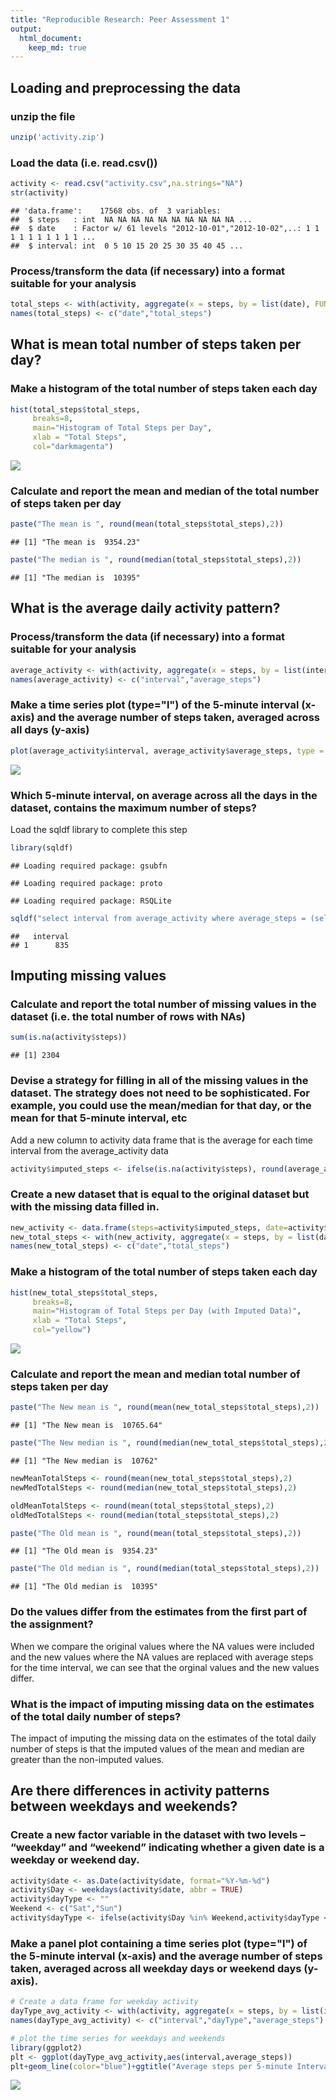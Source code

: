 ```yaml
---
title: "Reproducible Research: Peer Assessment 1"
output: 
  html_document:
    keep_md: true
---
```



## Loading and preprocessing the data
### unzip the file

```r
unzip('activity.zip')
```

### Load the data (i.e. read.csv())

```r
activity <- read.csv("activity.csv",na.strings="NA")
str(activity)
```

```
## 'data.frame':	17568 obs. of  3 variables:
##  $ steps   : int  NA NA NA NA NA NA NA NA NA NA ...
##  $ date    : Factor w/ 61 levels "2012-10-01","2012-10-02",..: 1 1 1 1 1 1 1 1 1 1 ...
##  $ interval: int  0 5 10 15 20 25 30 35 40 45 ...
```

### Process/transform the data (if necessary) into a format suitable for your analysis

```r
total_steps <- with(activity, aggregate(x = steps, by = list(date), FUN = "sum", na.rm = TRUE))
names(total_steps) <- c("date","total_steps")
```

## What is mean total number of steps taken per day?
### Make a histogram of the total number of steps taken each day

```r
hist(total_steps$total_steps,
     breaks=8, 
     main="Histogram of Total Steps per Day",
     xlab = "Total Steps", 
     col="darkmagenta")
```

![](PA1_template_files/figure-html/hists-1.png)<!-- -->

### Calculate and report the mean and median of the total number of steps taken per day

```r
paste("The mean is ", round(mean(total_steps$total_steps),2))
```

```
## [1] "The mean is  9354.23"
```

```r
paste("The median is ", round(median(total_steps$total_steps),2))
```

```
## [1] "The median is  10395"
```

## What is the average daily activity pattern?
### Process/transform the data (if necessary) into a format suitable for your analysis

```r
average_activity <- with(activity, aggregate(x = steps, by = list(interval), FUN = "mean", na.rm = TRUE))
names(average_activity) <- c("interval","average_steps")
```

### Make a time series plot (type="l") of the 5-minute interval (x-axis) and the average number of steps taken, averaged across all days (y-axis)

```r
plot(average_activity$interval, average_activity$average_steps, type = "l", xlab="interval", ylab="Average number of steps", main="Average number of steps per interval")
```

![](PA1_template_files/figure-html/stepsPlot-1.png)<!-- -->

### Which 5-minute interval, on average across all the days in the dataset, contains the maximum number of steps?
Load the sqldf library to complete this step

```r
library(sqldf)
```

```
## Loading required package: gsubfn
```

```
## Loading required package: proto
```

```
## Loading required package: RSQLite
```

```r
sqldf("select interval from average_activity where average_steps = (select max(average_steps) from average_activity)")
```

```
##   interval
## 1      835
```

## Imputing missing values
### Calculate and report the total number of missing values in the dataset (i.e. the total number of rows with NAs)

```r
sum(is.na(activity$steps))
```

```
## [1] 2304
```

### Devise a strategy for filling in all of the missing values in the dataset. The strategy does not need to be sophisticated. For example, you could use the mean/median for that day, or the mean for that 5-minute interval, etc
Add a new column to activity data frame that is the average for each time interval from the average_activity data


```r
activity$imputed_steps <- ifelse(is.na(activity$steps), round(average_activity$average_steps[match(activity$interval, average_activity$interval)],0), activity$steps)
```

### Create a new dataset that is equal to the original dataset but with the missing data filled in.


```r
new_activity <- data.frame(steps=activity$imputed_steps, date=activity$date, interval=activity$interval)
new_total_steps <- with(new_activity, aggregate(x = steps, by = list(date), FUN = "sum", na.rm = TRUE))
names(new_total_steps) <- c("date","total_steps")
```

### Make a histogram of the total number of steps taken each day

```r
hist(new_total_steps$total_steps,
     breaks=8, 
     main="Histogram of Total Steps per Day (with Imputed Data)",
     xlab = "Total Steps", 
     col="yellow")
```

![](PA1_template_files/figure-html/newhist-1.png)<!-- -->

### Calculate and report the mean and median total number of steps taken per day

```r
paste("The New mean is ", round(mean(new_total_steps$total_steps),2))
```

```
## [1] "The New mean is  10765.64"
```

```r
paste("The New median is ", round(median(new_total_steps$total_steps),2))
```

```
## [1] "The New median is  10762"
```

```r
newMeanTotalSteps <- round(mean(new_total_steps$total_steps),2)
newMedTotalSteps <- round(median(new_total_steps$total_steps),2)

oldMeanTotalSteps <- round(mean(total_steps$total_steps),2)
oldMedTotalSteps <- round(median(total_steps$total_steps),2)

paste("The Old mean is ", round(mean(total_steps$total_steps),2))
```

```
## [1] "The Old mean is  9354.23"
```

```r
paste("The Old median is ", round(median(total_steps$total_steps),2))
```

```
## [1] "The Old median is  10395"
```

### Do the values differ from the estimates from the first part of the assignment?
When we compare the original values where the NA values were included and the new values where the NA values are replaced with average steps for the time interval, we can see that the orginal values and the new values differ.

### What is the impact of imputing missing data on the estimates of the total daily number of steps?
The impact of imputing the missing data on the estimates of the total daily number of steps is that the imputed values of the mean and median are greater than the non-imputed values.


## Are there differences in activity patterns between weekdays and weekends?
### Create a new factor variable in the dataset with two levels – “weekday” and “weekend” indicating whether a given date is a weekday or weekend day.

```r
activity$date <- as.Date(activity$date, format="%Y-%m-%d")
activity$Day <- weekdays(activity$date, abbr = TRUE)
activity$dayType <- ""
Weekend <- c("Sat","Sun")
activity$dayType <- ifelse(activity$Day %in% Weekend,activity$dayType <- "Weekend",activity$dayType <- "Weekday")
```

### Make a panel plot containing a time series plot (type="l") of the 5-minute interval (x-axis) and the average number of steps taken, averaged across all weekday days or weekend days (y-axis). 


```r
# Create a data frame for weekday activity
dayType_avg_activity <- with(activity, aggregate(x = steps, by = list(interval,dayType), FUN = "mean", na.rm = TRUE))
names(dayType_avg_activity) <- c("interval","dayType","average_steps")

# plot the time series for weekdays and weekends
library(ggplot2)
plt <- ggplot(dayType_avg_activity,aes(interval,average_steps))
plt+geom_line(color="blue")+ggtitle("Average steps per 5-minute Interval: Weekdays vs. Weekends")+xlab("interval")+ylab("Average Steps")+facet_grid(dayType ~ .)
```

![](PA1_template_files/figure-html/dtAverageActivity-1.png)<!-- -->
